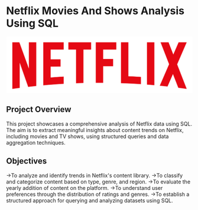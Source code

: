 # Netflix Movies And Shows Analysis Using SQL
![Netflix Logo](https://github.com/Kanan-Shah/Netflix_Analysis_SQL/blob/main/logo.png)
## Project Overview
This project showcases a comprehensive analysis of Netflix data using SQL.
The aim is to extract meaningful insights about content trends on Netflix, including movies and TV shows, using structured queries and data aggregation techniques.
## Objectives
->To analyze and identify trends in Netflix's content library.
->To classify and categorize content based on type, genre, and region.
->To evaluate the yearly addition of content on the platform.
->To understand user preferences through the distribution of ratings and genres.
->To establish a structured approach for querying and analyzing datasets using SQL.
